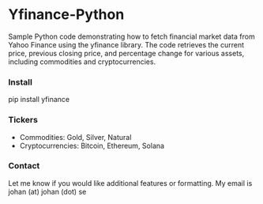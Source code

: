 # Yfinance-Python
Sample Python code demonstrating how to fetch financial market data from Yahoo Finance using the yfinance library. The code retrieves the current price, previous closing price, and percentage change for various assets, including commodities and cryptocurrencies.

### Install
pip install yfinance

### Tickers
+ Commodities: Gold, Silver, Natural
+ Cryptocurrencies: Bitcoin, Ethereum, Solana

### Contact
Let me know if you would like additional features or formatting. My email is johan (at) johan (dot) se
